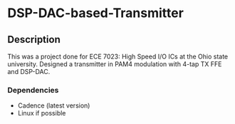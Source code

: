 # DSP-DAC-based-Transmitter

## Description
This was a project done for ECE 7023: High Speed I/O ICs at the Ohio state university. Designed a transmitter in PAM4 modulation with  4-tap TX FFE and DSP-DAC.

### Dependencies
* Cadence (latest version)
* Linux if possible
